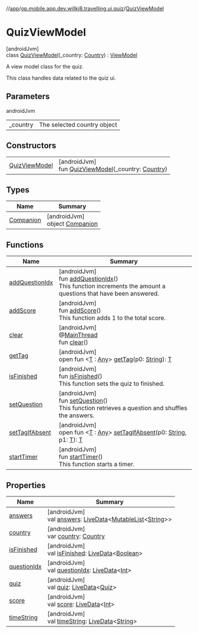 //[app](../../../index.md)/[op.mobile.app.dev.willkj8.travelling.ui.quiz](../index.md)/[QuizViewModel](index.md)

# QuizViewModel

[androidJvm]\
class [QuizViewModel](index.md)(_country: [Country](../../op.mobile.app.dev.willkj8.travelling.model/-country/index.md)) : [ViewModel](https://developer.android.com/reference/kotlin/androidx/lifecycle/ViewModel.html)

A view model class for the quiz.

This class handles data related to the quiz ui.

## Parameters

androidJvm

| | |
|---|---|
| _country | The selected country object |

## Constructors

| | |
|---|---|
| [QuizViewModel](-quiz-view-model.md) | [androidJvm]<br>fun [QuizViewModel](-quiz-view-model.md)(_country: [Country](../../op.mobile.app.dev.willkj8.travelling.model/-country/index.md)) |

## Types

| Name | Summary |
|---|---|
| [Companion](-companion/index.md) | [androidJvm]<br>object [Companion](-companion/index.md) |

## Functions

| Name | Summary |
|---|---|
| [addQuestionIdx](add-question-idx.md) | [androidJvm]<br>fun [addQuestionIdx](add-question-idx.md)()<br>This function increments the amount a questions that have been answered. |
| [addScore](add-score.md) | [androidJvm]<br>fun [addScore](add-score.md)()<br>This function adds 1 to the total score. |
| [clear](../../op.mobile.app.dev.willkj8.travelling.ui.tools/-tools-view-model/index.md#-1936886459%2FFunctions%2F-912451524) | [androidJvm]<br>@[MainThread](https://developer.android.com/reference/kotlin/androidx/annotation/MainThread.html)<br>fun [clear](../../op.mobile.app.dev.willkj8.travelling.ui.tools/-tools-view-model/index.md#-1936886459%2FFunctions%2F-912451524)() |
| [getTag](../../op.mobile.app.dev.willkj8.travelling.ui.tools/-tools-view-model/index.md#-215894976%2FFunctions%2F-912451524) | [androidJvm]<br>open fun &lt;[T](../../op.mobile.app.dev.willkj8.travelling.ui.tools/-tools-view-model/index.md#-215894976%2FFunctions%2F-912451524) : [Any](https://kotlinlang.org/api/latest/jvm/stdlib/kotlin/-any/index.html)&gt; [getTag](../../op.mobile.app.dev.willkj8.travelling.ui.tools/-tools-view-model/index.md#-215894976%2FFunctions%2F-912451524)(p0: [String](https://kotlinlang.org/api/latest/jvm/stdlib/kotlin/-string/index.html)): [T](../../op.mobile.app.dev.willkj8.travelling.ui.tools/-tools-view-model/index.md#-215894976%2FFunctions%2F-912451524) |
| [isFinished](is-finished.md) | [androidJvm]<br>fun [isFinished](is-finished.md)()<br>This function sets the quiz to finished. |
| [setQuestion](set-question.md) | [androidJvm]<br>fun [setQuestion](set-question.md)()<br>This function retrieves a question and shuffles the answers. |
| [setTagIfAbsent](../../op.mobile.app.dev.willkj8.travelling.ui.tools/-tools-view-model/index.md#-1567230750%2FFunctions%2F-912451524) | [androidJvm]<br>open fun &lt;[T](../../op.mobile.app.dev.willkj8.travelling.ui.tools/-tools-view-model/index.md#-1567230750%2FFunctions%2F-912451524) : [Any](https://kotlinlang.org/api/latest/jvm/stdlib/kotlin/-any/index.html)&gt; [setTagIfAbsent](../../op.mobile.app.dev.willkj8.travelling.ui.tools/-tools-view-model/index.md#-1567230750%2FFunctions%2F-912451524)(p0: [String](https://kotlinlang.org/api/latest/jvm/stdlib/kotlin/-string/index.html), p1: [T](../../op.mobile.app.dev.willkj8.travelling.ui.tools/-tools-view-model/index.md#-1567230750%2FFunctions%2F-912451524)): [T](../../op.mobile.app.dev.willkj8.travelling.ui.tools/-tools-view-model/index.md#-1567230750%2FFunctions%2F-912451524) |
| [startTimer](start-timer.md) | [androidJvm]<br>fun [startTimer](start-timer.md)()<br>This function starts a timer. |

## Properties

| Name | Summary |
|---|---|
| [answers](answers.md) | [androidJvm]<br>val [answers](answers.md): [LiveData](https://developer.android.com/reference/kotlin/androidx/lifecycle/LiveData.html)&lt;[MutableList](https://kotlinlang.org/api/latest/jvm/stdlib/kotlin.collections/-mutable-list/index.html)&lt;[String](https://kotlinlang.org/api/latest/jvm/stdlib/kotlin/-string/index.html)&gt;&gt; |
| [country](country.md) | [androidJvm]<br>var [country](country.md): [Country](../../op.mobile.app.dev.willkj8.travelling.model/-country/index.md) |
| [isFinished](is-finished.md) | [androidJvm]<br>val [isFinished](is-finished.md): [LiveData](https://developer.android.com/reference/kotlin/androidx/lifecycle/LiveData.html)&lt;[Boolean](https://kotlinlang.org/api/latest/jvm/stdlib/kotlin/-boolean/index.html)&gt; |
| [questionIdx](question-idx.md) | [androidJvm]<br>val [questionIdx](question-idx.md): [LiveData](https://developer.android.com/reference/kotlin/androidx/lifecycle/LiveData.html)&lt;[Int](https://kotlinlang.org/api/latest/jvm/stdlib/kotlin/-int/index.html)&gt; |
| [quiz](quiz.md) | [androidJvm]<br>val [quiz](quiz.md): [LiveData](https://developer.android.com/reference/kotlin/androidx/lifecycle/LiveData.html)&lt;[Quiz](../../op.mobile.app.dev.willkj8.travelling.model/-quiz/index.md)&gt; |
| [score](score.md) | [androidJvm]<br>val [score](score.md): [LiveData](https://developer.android.com/reference/kotlin/androidx/lifecycle/LiveData.html)&lt;[Int](https://kotlinlang.org/api/latest/jvm/stdlib/kotlin/-int/index.html)&gt; |
| [timeString](time-string.md) | [androidJvm]<br>val [timeString](time-string.md): [LiveData](https://developer.android.com/reference/kotlin/androidx/lifecycle/LiveData.html)&lt;[String](https://kotlinlang.org/api/latest/jvm/stdlib/kotlin/-string/index.html)&gt; |
